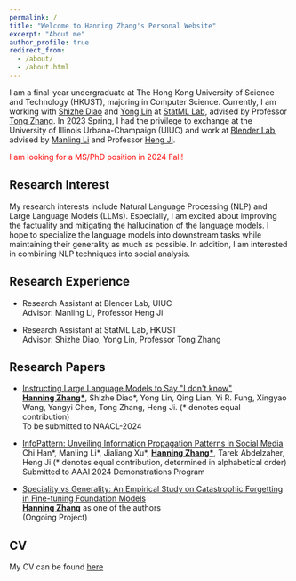 ```yaml
---
permalink: /
title: "Welcome to Hanning Zhang's Personal Website"
excerpt: "About me"
author_profile: true
redirect_from: 
  - /about/
  - /about.html
---
```


I am a final-year undergraduate at The Hong Kong University of Science and Technology (HKUST), majoring in Computer Science. Currently, I am working with [Shizhe Diao](https://shizhediao.github.io/) and [Yong Lin](https://linyongver.github.io/yonglin.github.io/) at [StatML Lab](https://statml.hkust.edu.hk/), advised by Professor [Tong Zhang](http://tongzhang-ml.org/). In 2023 Spring, I had the privilege to exchange at the University of Illinois Urbana-Champaign (UIUC) and work at [Blender Lab](https://blender.cs.illinois.edu/), advised by [Manling Li](https://limanling.github.io/) and Professor [Heng Ji](https://blender.cs.illinois.edu/hengji.html).

<span style="color:red">I am looking for a MS/PhD position in 2024 Fall!</span>

Research Interest
------
My research interests include Natural Language Processing (NLP) and Large Language Models (LLMs). Especially, I am excited about improving the factuality and mitigating the hallucination of the language models. I hope to specialize the language models into downstream tasks while maintaining their generality as much as possible. In addition, I am interested in combining NLP techniques into social analysis.

Research Experience
------
* Research Assistant at Blender Lab, UIUC \
  Advisor: Manling Li, Professor Heng Ji

* Research Assistant at StatML Lab, HKUST \
  Advisor: Shizhe Diao, Yong Lin, Professor Tong Zhang

Research Papers
------
  
* [Instructing Large Language Models to Say "I don't know"]() \
  **<ins>Hanning Zhang\*</ins>**, Shizhe Diao\*, Yong Lin, Qing Lian, Yi R. Fung, Xingyao Wang, Yangyi Chen, Tong Zhang, Heng Ji. (* denotes equal contribution) \
  To be submitted to NAACL-2024
  
* [InfoPattern: Unveiling Information Propagation Patterns in Social Media]() \
  Chi Han\*, Manling Li\*, Jialiang Xu\*, **<ins>Hanning Zhang\*</ins>**, Tarek Abdelzaher, Heng Ji (* denotes equal contribution, determined in alphabetical order) \
  Submitted to AAAI 2024 Demonstrations Program

* [Speciality vs Generality: An Empirical Study on Catastrophic Forgetting in Fine-tuning Foundation Models]() \
  **<ins>Hanning Zhang</ins>** as one of the authors\
  (Ongoing Project)
  
CV
------
My CV can be found [here](https://hkustconnect-my.sharepoint.com/:b:/g/personal/hzhangco_connect_ust_hk/ETH-yc6gis5FlMV3LHKHju0ByuEv-48jGfJd2-8W6O_3-g?e=cX1bbS) 



